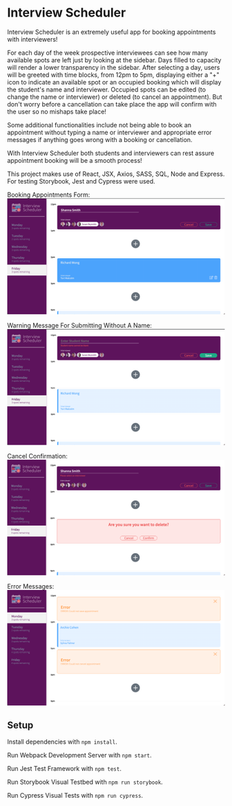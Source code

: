 # Interview Scheduler

Interview Scheduler is an extremely useful app for booking appointments with interviewers! 

For each day of the week prospective interviewees can see how many available spots are left just by looking at the sidebar. Days filled to capacity will render a lower transparency in the sidebar. After selecting a day, users will be greeted with time blocks, from 12pm to 5pm, displaying either a "+" icon to indicate an available spot or an occupied booking which will display the student's name and interviewer. Occupied spots can be edited (to change the name or interviewer) or deleted (to cancel an appointment). But don't worry before a cancellation can take place the app will confirm with the user so no mishaps take place!

Some additional functionalities include not being able to book an appointment without typing a name or interviewer and appropriate error messages if anything goes wrong with a booking or cancellation.

With Interview Scheduler both students and interviewers can rest assure appointment booking will be a smooth process!

This project makes use of React, JSX, Axios, SASS, SQL, Node and Express.
For testing Storybook, Jest and Cypress were used.

Booking Appointments Form:
!["Booking Appointments Form:"](https://github.com/ShannaJSmith/scheduler/blob/master/docs/BookingAppointmentForm.png?raw=true)

Warning Message For Submitting Without A Name:
!["Warning Message For Submitting Without A Name:"](https://github.com/ShannaJSmith/scheduler/blob/master/docs/SubmitWithoutName.png?raw=true)

Cancel Confirmation:
!["Cancel Confirmation:"](https://github.com/ShannaJSmith/scheduler/blob/master/docs/CancelConfirmation.png?raw=true)

Error Messages:
!["Error Messages:"](https://github.com/ShannaJSmith/scheduler/blob/master/docs/ErrorMsgs.png?raw=true)

## Setup
Install dependencies with `npm install`.

Run Webpack Development Server with `npm start`.

Run Jest Test Framework with `npm test`.

Run Storybook Visual Testbed with `npm run storybook`.

Run Cypress Visual Tests with `npm run cypress`.

